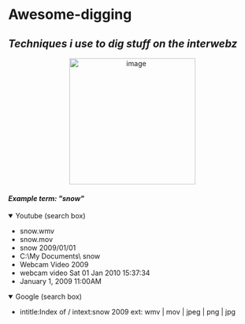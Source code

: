 # Awesome-digging
## *Techniques i use to dig stuff on the interwebz*
<p align="center">
  <img src="https://pbs.twimg.com/media/FV4NHaHWIAIBWYy?format=jpg&name=small" width="256" title="image">
</p>

#### ***Example term: "snow"***

<details open>
    <summary>Youtube (search box)</summary>
    <ul>
        <li>snow.wmv</li>
        <li>snow.mov</li>
        <li>snow 2009/01/01</li>
        <li>C:\My Documents\ snow</li>
        <li>Webcam Video 2009</li>
        <li>webcam video Sat 01 Jan 2010 15:37:34</li>
        <li>January 1, 2009 11:00AM</li>     
    </ul>
</details>

<details open>
    <summary>Google (search box)</summary>
    <ul>
        <li>intitle:Index of / intext:snow 2009 ext: wmv | mov | jpeg | png | jpg</li>
    </ul>
</details>
